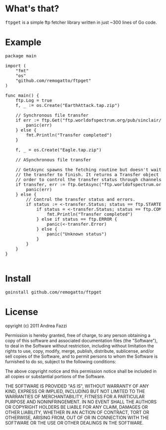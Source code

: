 # What's that?

<tt>ftpget</tt> is a simple ftp fetcher library written in just ~300
lines of Go code.

# Example

<pre>
package main

import (
	"fmt"
	"os"
	"github.com/remogatto/ftpget"
)

func main() {
	ftp.Log = true
	f, _ := os.Create("EarthAttack.tap.zip")

	// Synchronous file transfer
	if err := ftp.Get("ftp.worldofspectrum.org/pub/sinclair/games/e/EarthAttack.tap.zip", f); err != nil {
		panic(err)
	} else {
		fmt.Println("Transfer completed")
	}

	f, _ = os.Create("Eagle.tap.zip")

	// ASynchronous file transfer

	// GetAsync spawns the fetching routine but doesn't wait for
	// the transfer to finish. It returns a Transfer object in
	// order to control the transfer status through channels.
	if transfer, err := ftp.GetAsync("ftp.worldofspectrum.org/pub/sinclair/games/e/Eagle.tap.zip", f); err != nil {
		panic(err)
	} else {
		// Control the transfer status and errors.
		if status := <-transfer.Status; status == ftp.STARTED {
			if status = <-transfer.Status; status == ftp.COMPLETED {
				fmt.Println("Transfer completed")
			} else if status == ftp.ERROR {
				panic(<-transfer.Error)
			} else {
				panic("Unknown status")
			}
		}
	}
}

</pre>

# Install

<pre>
goinstall github.com/remogatto/ftpget
</pre>

# License

opyright (c) 2011 Andrea Fazzi

Permission is hereby granted, free of charge, to any person obtaining a copy
of this software and associated documentation files (the "Software"), to deal
in the Software without restriction, including without limitation the rights
to use, copy, modify, merge, publish, distribute, sublicense, and/or sell
copies of the Software, and to permit persons to whom the Software is
furnished to do so, subject to the following conditions:

The above copyright notice and this permission notice shall be included in
all copies or substantial portions of the Software.

THE SOFTWARE IS PROVIDED "AS IS", WITHOUT WARRANTY OF ANY KIND, EXPRESS OR
IMPLIED, INCLUDING BUT NOT LIMITED TO THE WARRANTIES OF MERCHANTABILITY,
FITNESS FOR A PARTICULAR PURPOSE AND NONINFRINGEMENT. IN NO EVENT SHALL THE
AUTHORS OR COPYRIGHT HOLDERS BE LIABLE FOR ANY CLAIM, DAMAGES OR OTHER
LIABILITY, WHETHER IN AN ACTION OF CONTRACT, TORT OR OTHERWISE, ARISING FROM,
OUT OF OR IN CONNECTION WITH THE SOFTWARE OR THE USE OR OTHER DEALINGS IN
THE SOFTWARE.
